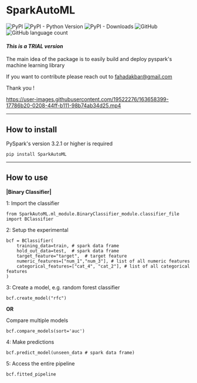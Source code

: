 # SparkAutoML
<img alt="PyPI" src="https://img.shields.io/pypi/v/SparkAutoML"> <img alt="PyPI - Python Version" src="https://img.shields.io/pypi/pyversions/SparkAutoML"> <img alt="PyPI - Downloads" src="https://img.shields.io/pypi/dm/SparkAutoML"> <img alt="GitHub" src="https://img.shields.io/github/license/brainalysis/sparkify"> <img alt="GitHub language count" src="https://img.shields.io/github/languages/count/brainalysis/sparkify">

#### ***This is a TRIAL version***

The main idea of the package is to easily build and deploy pyspark's machine learning library

If you want to contribute please reach out to fahadakbar@gmail.com

Thank you !


https://user-images.githubusercontent.com/19522276/163658399-17786b20-0208-44ff-b111-98b74ab34d25.mp4

---

## How to install
PySpark's version 3.2.1 or higher is required

```
pip install SparkAutoML
```
---


## How to use

**|Binary Classifier|** 

1: Import the classifier
```
from SparkAutoML.ml_module.BinaryClassifier_module.classifier_file import BClassifier
```

2: Setup the experimental
```
bcf = BClassifier(
    training_data=train, # spark data frame
    hold_out_data=test,  # spark data frame
    target_feature="target",  # target feature
    numeric_features=["num_1","num_3"], # list of all numeric features
    categorical_features=["cat_4", "cat_2"], # list of all categorical features
)
```

3: Create a model, e.g. random forest classifier
```
bcf.create_model("rfc") 
```
 **OR**

 Compare multiple models

```
bcf.compare_models(sort='auc')
```

4: Make predictions
```
bcf.predict_model(unseen_data # spark data frame)
```

5: Access the entire pipeline
```
bcf.fitted_pipeline
